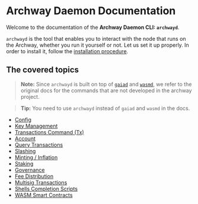 # Archway Daemon Documentation

Welcome to the documentation of the **Archway Daemon CLI: `archwayd`**.

`archwayd` is the tool that enables you to interact with the node that runs on the Archway, whether you run it yourself or not. Let us set it up properly. In order to install it, follow the [installation procedure](../README.md).

## The covered topics

>**Note:** Since `archwayd` is built on top of [`gaiad`](https://github.com/cosmos/gaia) and [`wasmd`](https://github.com/CosmWasm/wasmd), we refer to the original docs for the commands that are not developed in the archway project.

>**Tip:** You need to use `archwayd` instead of `gaiad` and `wasmd` in the docs.

- [Config](https://github.com/cosmos/gaia/blob/main/docs/resources/gaiad.md#setting-up-gaiad)
- [Key Management](https://github.com/cosmos/gaia/blob/main/docs/resources/gaiad.md#keys)
- [Transactions Command (Tx)](https://github.com/cosmos/gaia/blob/main/docs/resources/gaiad.md#tx-broadcasting)
- [Account](./account.md)
- [Query Transactions](https://github.com/cosmos/gaia/blob/main/docs/resources/gaiad.md#query-transactions)
- [Slashing](https://github.com/cosmos/gaia/blob/main/docs/resources/gaiad.md#slashing)
- [Minting / Inflation](https://github.com/cosmos/gaia/blob/main/docs/resources/gaiad.md#minting)
- [Staking](https://github.com/cosmos/gaia/blob/main/docs/resources/gaiad.md#staking)
- [Governance](https://github.com/cosmos/gaia/blob/main/docs/resources/gaiad.md#governance)
- [Fee Distribution](https://github.com/cosmos/gaia/blob/main/docs/resources/gaiad.md#fee-distribution)
- [Multisig Transactions](https://github.com/cosmos/gaia/blob/main/docs/resources/gaiad.md#multisig-transactions)
- [Shells Completion Scripts](./shells-completion-scripts.md)
- [WASM Smart Contracts](./wasm-smart-contracts.md)
 